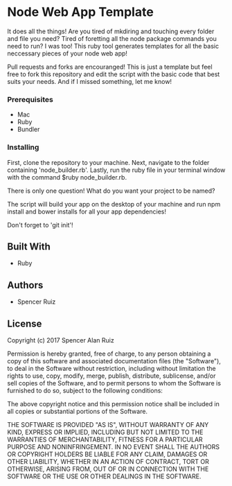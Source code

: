 # Node Web App Template

It does all the things! Are you tired of mkdiring and touching every folder and file you need? Tired of foretting all the node package commands you need to run? I was too! This ruby tool generates templates for all the basic neccessary pieces of your node web app!

Pull requests and forks are encouranged! This is just a template but feel free to fork this repository and edit the script with the basic code that best suits your needs. And if I missed something, let me know! 

### Prerequisites

* Mac
* Ruby 
* Bundler

### Installing

First, clone the repository to your machine. Next, navigate to the folder containing 'node_builder.rb'. Lastly, run the ruby file in your terminal window with the command $ruby node_builder.rb.

There is only one question! What do you want your project to be named?

The script will build your app on the desktop of your machine and run npm install and bower installs for all your app dependencies!

Don't forget to 'git init'!

## Built With

* Ruby
 
## Authors

* Spencer Ruiz

## License

Copyright (c) 2017 Spencer Alan Ruiz

Permission is hereby granted, free of charge, to any person obtaining a copy
of this software and associated documentation files (the "Software"), to deal
in the Software without restriction, including without limitation the rights
to use, copy, modify, merge, publish, distribute, sublicense, and/or sell
copies of the Software, and to permit persons to whom the Software is
furnished to do so, subject to the following conditions:

The above copyright notice and this permission notice shall be included in all
copies or substantial portions of the Software.

THE SOFTWARE IS PROVIDED "AS IS", WITHOUT WARRANTY OF ANY KIND, EXPRESS OR
IMPLIED, INCLUDING BUT NOT LIMITED TO THE WARRANTIES OF MERCHANTABILITY,
FITNESS FOR A PARTICULAR PURPOSE AND NONINFRINGEMENT. IN NO EVENT SHALL THE
AUTHORS OR COPYRIGHT HOLDERS BE LIABLE FOR ANY CLAIM, DAMAGES OR OTHER
LIABILITY, WHETHER IN AN ACTION OF CONTRACT, TORT OR OTHERWISE, ARISING FROM,
OUT OF OR IN CONNECTION WITH THE SOFTWARE OR THE USE OR OTHER DEALINGS IN THE
SOFTWARE.